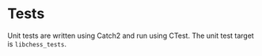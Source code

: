 # Tests

Unit tests are written using Catch2 and run using CTest. The unit test target is `libchess_tests`.
